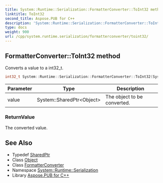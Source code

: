 ```yaml
---
title: System::Runtime::Serialization::FormatterConverter::ToInt32 method
linktitle: ToInt32
second_title: Aspose.PUB for C++
description: 'System::Runtime::Serialization::FormatterConverter::ToInt32 method. Converts a value to a int32_t in C++.'
type: docs
weight: 900
url: /cpp/system.runtime.serialization/formatterconverter/toint32/
---
```

## FormatterConverter::ToInt32 method


Converts a value to a int32_t.

```cpp
int32_t System::Runtime::Serialization::FormatterConverter::ToInt32(System::SharedPtr<Object> value) override
```


| Parameter | Type | Description |
| --- | --- | --- |
| value | System::SharedPtr\<Object\> | The object to be converted. |

### ReturnValue

The converted value.

## See Also

* Typedef [SharedPtr](../../../system/sharedptr/)
* Class [Object](../../../system/object/)
* Class [FormatterConverter](../)
* Namespace [System::Runtime::Serialization](../../)
* Library [Aspose.PUB for C++](../../../)
